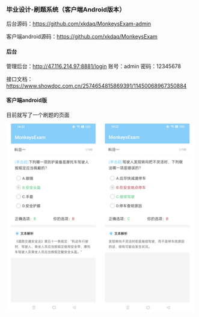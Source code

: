 
### 毕业设计-刷题系统（客户端Android版本）

后台源码：https://github.com/xkdaq/MonkeysExam-admin  

客户端android源码：https://github.com/xkdaq/MonkeysExam


#### 后台
管理后台：http://47.116.214.97:8881/login
账号：admin
密码：12345678

接口文档：https://www.showdoc.com.cn/2574654815869391/11450068967350884

#### 客户端android版
目前就写了一个刷题的页面

 <img src="https://raw.githubusercontent.com/xkdaq/MonkeysExam/master/image/image_ex1.jpg" width="500" height="500" />




